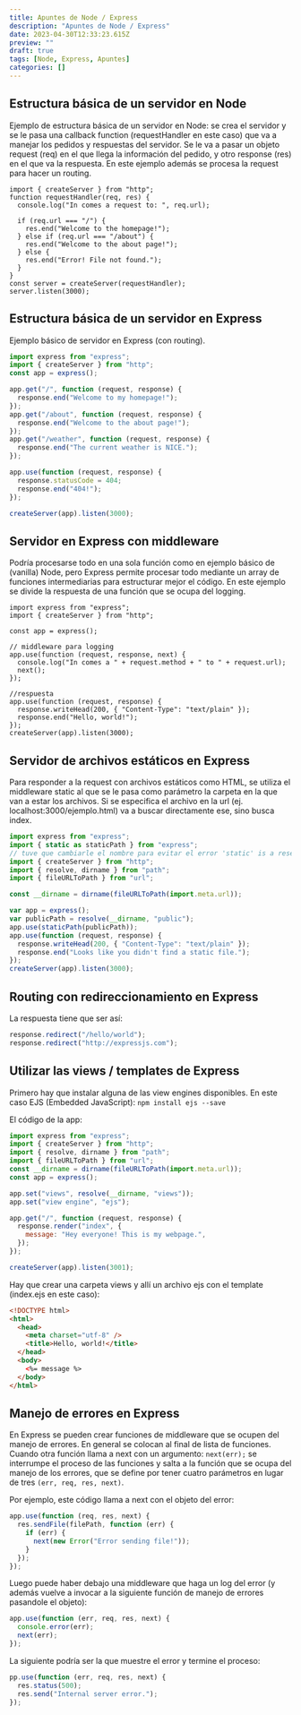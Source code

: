```yaml
---
title: Apuntes de Node / Express
description: "Apuntes de Node / Express"
date: 2023-04-30T12:33:23.615Z
preview: ""
draft: true
tags: [Node, Express, Apuntes]
categories: []
---
```


## Estructura básica de un servidor en Node

Ejemplo de estructura básica de un servidor en Node: se crea el servidor y se le pasa una callback function (requestHandler en este caso) que va a manejar los pedidos y respuestas del servidor. Se le va a pasar un objeto request (req) en el que llega la información del pedido, y otro response (res) en el que va la respuesta. En este ejemplo además se procesa la request para hacer un routing.

```js[class="line-numbers"]
import { createServer } from "http";
function requestHandler(req, res) {
  console.log("In comes a request to: ", req.url);

  if (req.url === "/") {
    res.end("Welcome to the homepage!");
  } else if (req.url === "/about") {
    res.end("Welcome to the about page!");
  } else {
    res.end("Error! File not found.");
  }
}
const server = createServer(requestHandler);
server.listen(3000);
```

## Estructura básica de un servidor en Express

Ejemplo básico de servidor en Express (con routing).

```js
import express from "express";
import { createServer } from "http";
const app = express();

app.get("/", function (request, response) {
  response.end("Welcome to my homepage!");
});
app.get("/about", function (request, response) {
  response.end("Welcome to the about page!");
});
app.get("/weather", function (request, response) {
  response.end("The current weather is NICE.");
});

app.use(function (request, response) {
  response.statusCode = 404;
  response.end("404!");
});

createServer(app).listen(3000);
```

## Servidor en Express con middleware

Podría procesarse todo en una sola función como en ejemplo básico de (vanilla) Node, pero Express permite procesar todo mediante un array de funciones intermediarias para estructurar mejor el código. En este ejemplo se divide la respuesta de una función que se ocupa del logging.

```js[class="line-numbers"]
import express from "express";
import { createServer } from "http";

const app = express();

// middleware para logging
app.use(function (request, response, next) {
  console.log("In comes a " + request.method + " to " + request.url);
  next();
});

//respuesta
app.use(function (request, response) {
  response.writeHead(200, { "Content-Type": "text/plain" });
  response.end("Hello, world!");
});
createServer(app).listen(3000);
```

## Servidor de archivos estáticos en Express

Para responder a la request con archivos estáticos como HTML, se utiliza el middleware static al que se le pasa como parámetro la carpeta en la que van a estar los archivos. Si se especifica el archivo en la url (ej. localhost:3000/ejemplo.html) va a buscar directamente ese, sino busca index.

```js
import express from "express";
import { static as staticPath } from "express";
// tuve que cambiarle el nombre para evitar el error 'static' is a reserved word in strict mode. Modules are automatically in stric mode.
import { createServer } from "http";
import { resolve, dirname } from "path";
import { fileURLToPath } from "url";

const __dirname = dirname(fileURLToPath(import.meta.url));

var app = express();
var publicPath = resolve(__dirname, "public");
app.use(staticPath(publicPath));
app.use(function (request, response) {
  response.writeHead(200, { "Content-Type": "text/plain" });
  response.end("Looks like you didn't find a static file.");
});
createServer(app).listen(3000);
```

## Routing con redireccionamiento en Express

La respuesta tiene que ser así:

```js
response.redirect("/hello/world");
response.redirect("http://expressjs.com");
```

## Utilizar las views / templates de Express

Primero hay que instalar alguna de las view engines disponibles. En este caso EJS (Embedded JavaScript):
`npm install ejs --save `

El código de la app:

```js
import express from "express";
import { createServer } from "http";
import { resolve, dirname } from "path";
import { fileURLToPath } from "url";
const __dirname = dirname(fileURLToPath(import.meta.url));
const app = express();

app.set("views", resolve(__dirname, "views"));
app.set("view engine", "ejs");

app.get("/", function (request, response) {
  response.render("index", {
    message: "Hey everyone! This is my webpage.",
  });
});

createServer(app).listen(3001);
```

Hay que crear una carpeta views y allí un archivo ejs con el template (index.ejs en este caso):

```html
<!DOCTYPE html>
<html>
  <head>
    <meta charset="utf-8" />
    <title>Hello, world!</title>
  </head>
  <body>
    <%= message %>
  </body>
</html>
```

## Manejo de errores en Express

En Express se pueden crear funciones de middleware que se ocupen del manejo de errores. En general se colocan al final de lista de funciones. Cuando otra función llama a next con un argumento: `next(err);` se interrumpe el proceso de las funciones y salta a la función que se ocupa del manejo de los errores, que se define por tener cuatro parámetros en lugar de tres `(err, req, res, next)`.

Por ejemplo, este código llama a next con el objeto del error:

```js
app.use(function (req, res, next) {
  res.sendFile(filePath, function (err) {
    if (err) {
      next(new Error("Error sending file!"));
    }
  });
});
```

Luego puede haber debajo una middleware que haga un log del error (y además vuelve a invocar a la siguiente función de manejo de errores pasandole el objeto):

```js
app.use(function (err, req, res, next) {
  console.error(err);
  next(err);
});
```

La siguiente podría ser la que muestre el error y termine el proceso:

```js
pp.use(function (err, req, res, next) {
  res.status(500);
  res.send("Internal server error.");
});
```
